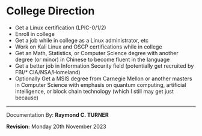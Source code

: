 # College Direction

* Get a Linux certification (LPIC-0/1/2)
* Enroll in college
* Get a job while in college as a Linux administrator, etc
* Work on Kali Linux and OSCP certifications while in college
* Get an Math, Statistics, or Computer Science degree with another degree (or minor) in Chinese to become fluent in the language
* Get a better job in Information Security field (potentially get recruited by FBI/* CIA/NSA/Homeland)
* Optionally Get a MSIS degree from Carnegie Mellon or another masters in Computer Science with emphasis on quantum computing, artificial intelligence, or block chain technology (which I still may get just because)


---

Documentation By: **Raymond C. TURNER**

**Revision:** Monday 20th November 2023